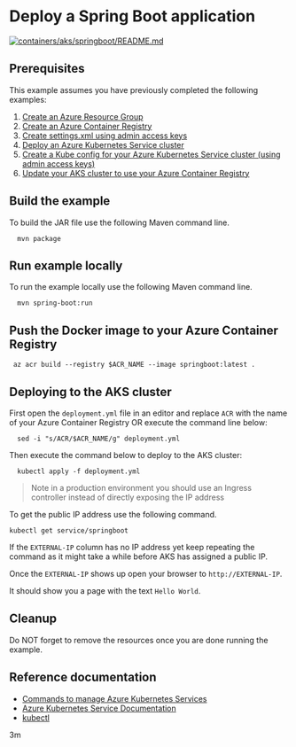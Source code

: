 
# Deploy a Spring Boot application

[![containers/aks/springboot/README.md](https://github.com/Azure-Samples/java-on-azure-examples/actions/workflows/containers_aks_springboot_README_md.yml/badge.svg)](https://github.com/Azure-Samples/java-on-azure-examples/actions/workflows/containers_aks_springboot_README_md.yml)

## Prerequisites

This example assumes you have previously completed the following examples:

1. [Create an Azure Resource Group](../../../general/group/create/README.md)
1. [Create an Azure Container Registry](../../../containers/acr/create/README.md)
1. [Create settings.xml using admin access keys](../../../containers/acr/create-settings-xml/README.md)
1. [Deploy an Azure Kubernetes Service cluster](../create/README.md)
1. [Create a Kube config for your Azure Kubernetes Service cluster (using admin access keys)](../create-kube-config/README.md)
1. [Update your AKS cluster to use your Azure Container Registry](../use-your-acr/README.md)

## Build the example

<!-- workflow.cron(0 4 * * 0) -->
<!-- workflow.include(../create-kube-config/README.md) -->
<!-- workflow.include(../use-your-acr/README.md) -->
<!-- workflow.run() 

cd containers/aks/springboot

  -->

To build the JAR file use the following Maven command line.

````shell
  mvn package
````

## Run example locally

To run the example locally use the following Maven command line.

<!-- workflow.skip() -->
````shell
  mvn spring-boot:run
````

## Push the Docker image to your Azure Container Registry

````shell
 az acr build --registry $ACR_NAME --image springboot:latest .
````

## Deploying to the AKS cluster

First open the `deployment.yml` file in an editor and replace `ACR` with the
name of your Azure Container Registry OR execute the command line below:

```shell
  sed -i "s/ACR/$ACR_NAME/g" deployment.yml
```

Then execute the command below to deploy to the AKS cluster:

```shell
  kubectl apply -f deployment.yml
```

> Note in a production environment you should use an Ingress controller instead
> of directly exposing the IP address

To get the public IP address use the following command.

<!-- workflow.skip() -->
```shell
kubectl get service/springboot
```

If the `EXTERNAL-IP` column has no IP address yet keep repeating the command as
it might take a while before AKS has assigned a public IP.

Once the `EXTERNAL-IP` shows up open your browser to `http://EXTERNAL-IP`.

It should show you a page with the text `Hello World`.

## Cleanup

<!-- workflow.directOnly()
  
  sleep 240

  export URL=http://$(kubectl get service/springboot --output jsonpath="{.status.loadBalancer.ingress[0].ip}")
  export RESULT=$(curl $URL)

  az group delete --name $RESOURCE_GROUP --yes || true

  if [[ "$RESULT" != *"Hello World"* ]]; then
    echo "Response did not contain 'Hello World'"
    exit 1
  fi

  -->

<!-- workflow.run() 

cd ../../..
  
  -->

Do NOT forget to remove the resources once you are done running the example.

## Reference documentation

* [Commands to manage Azure Kubernetes Services](https://docs.microsoft.com/cli/azure/aks)
* [Azure Kubernetes Service Documentation](https://docs.microsoft.com/azure/aks/)
* [kubectl](https://kubernetes.io/docs/reference/kubectl/)

3m
